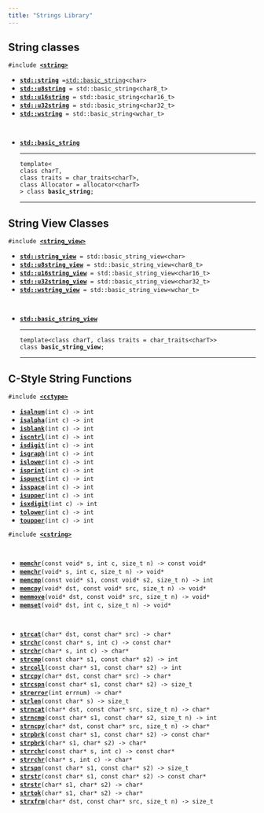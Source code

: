 ```yaml
---
title: "Strings Library"
---
```


## String classes

`#include `[**`<string>`**]()

- [**`std::string`**]()` =`[`std::basic_string`]()`<char>`
- [**`std::u8string`**]()` = std::basic_string<char8_t>`
- [**`std::u16string`**]()` = std::basic_string<char16_t>`
- [**`std::u32string`**]()` = std::basic_string<char32_t>`
- [**`std::wstring`**]()` = std::basic_string<wchar_t>`

` `

- [**`std::basic_string`**]()

  ***

  `template<`\
  `class charT,`\
  `class traits = char_traits<charT>,`\
  `class Allocator = allocator<charT>`\
  `> class `**`basic_string`**`;`

  ***

## String View Classes

`#include `[**`<string_view>`**]()

- [**`std::string_view`**]()` = std::basic_string_view<char>`
- [**`std::u8string_view`**]()` = std::basic_string_view<char8_t>`
- [**`std::u16string_view`**]()` = std::basic_string_view<char16_t>`
- [**`std::u32string_view`**]()` = std::basic_string_view<char32_t>`
- [**`std::wstring_view`**]()` = std::basic_string_view<wchar_t>`

` `

- [**`std::basic_string_view`**]()

  ***

  `template<class charT, class traits = char_traits<charT>>`\
  `class `**`basic_string_view`**`;`

  ***

## C-Style String Functions

`#include `[**`<cctype>`**]()

- [**`isalnum`**]()`(int c) -> int`
- [**`isalpha`**]()`(int c) -> int`
- [**`isblank`**]()`(int c) -> int`
- [**`iscntrl`**]()`(int c) -> int`
- [**`isdigit`**]()`(int c) -> int`
- [**`isgraph`**]()`(int c) -> int`
- [**`islower`**]()`(int c) -> int`
- [**`isprint`**]()`(int c) -> int`
- [**`ispunct`**]()`(int c) -> int`
- [**`isspace`**]()`(int c) -> int`
- [**`isupper`**]()`(int c) -> int`
- [**`isxdigit`**]()`(int c) -> int`
- [**`tolower`**]()`(int c) -> int`
- [**`toupper`**]()`(int c) -> int`

`#include `[**`<cstring>`**]()

` `

- [**`memchr`**]()`(const void* s, int c, size_t n) -> const void*`
- [**`memchr`**]()`(void* s, int c, size_t n) -> void*`
- [**`memcmp`**]()`(const void* s1, const void* s2, size_t n) -> int`
- [**`memcpy`**]()`(void* dst, const void* src, size_t n) -> void*`
- [**`memmove`**]()`(void* dst, const void* src, size_t n) -> void*`
- [**`memset`**]()`(void* dst, int c, size_t n) -> void*`

` `

- [**`strcat`**]()`(char* dst, const char* src) -> char*`
- [**`strchr`**]()`(const char* s, int c) -> const char*`
- [**`strchr`**]()`(char* s, int c) -> char*`
- [**`strcmp`**]()`(const char* s1, const char* s2) -> int`
- [**`strcoll`**]()`(const char* s1, const char* s2) -> int`
- [**`strcpy`**]()`(char* dst, const char* src) -> char*`
- [**`strcspn`**]()`(const char* s1, const char* s2) -> size_t`
- [**`strerror`**]()`(int errnum) -> char*`
- [**`strlen`**]()`(const char* s) -> size_t`
- [**`strncat`**]()`(char* dst, const char* src, size_t n) -> char*`
- [**`strncmp`**]()`(const char* s1, const char* s2, size_t n) -> int`
- [**`strncpy`**]()`(char* dst, const char* src, size_t n) -> char*`
- [**`strpbrk`**]()`(const char* s1, const char* s2) -> const char*`
- [**`strpbrk`**]()`(char* s1, char* s2) -> char*`
- [**`strrchr`**]()`(const char* s, int c) -> const char*`
- [**`strrchr`**]()`(char* s, int c) -> char*`
- [**`strspn`**]()`(const char* s1, const char* s2) -> size_t`
- [**`strstr`**]()`(const char* s1, const char* s2) -> const char*`
- [**`strstr`**]()`(char* s1, char* s2) -> char*`
- [**`strtok`**]()`(char* s1, char* s2) -> char*`
- [**`strxfrm`**]()`(char* dst, const char* src, size_t n) -> size_t`